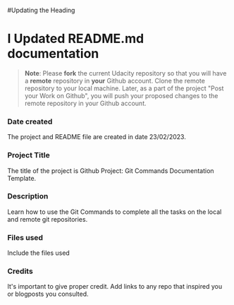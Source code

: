 #Updating the Heading
# I Updated README.md documentation
>**Note**: Please **fork** the current Udacity repository so that you will have a **remote** repository in **your** Github account. Clone the remote repository to your local machine. Later, as a part of the project "Post your Work on Github", you will push your proposed changes to the remote repository in your Github account.

### Date created
The project and README file are created in date 23/02/2023.
### Project Title
The title of the project is Github Project: Git Commands Documentation Template.
### Description
Learn how to use the Git Commands to complete all the tasks on the local and remote git repositories.
### Files used
Include the files used

### Credits
It's important to give proper credit. Add links to any repo that inspired you or blogposts you consulted.

